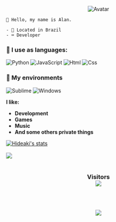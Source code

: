 <p align="center">
  <a>
<img src="https://media.discordapp.net/attachments/748969431669145712/769721994433658890/marshall.gif" alt="Avatar" style="border-radius: 50%%;">
  </a><br>
</p>

  
```
🎈 Hello, my name is Alan.

- 🏴󠁩󠁮󠁢󠁲󠁿 Located in Brazil
- ⌨️ Developer
```

### 💼 I use as languages:
![Python](https://img.shields.io/badge/PY-Python-%2300b3ff)
![JavaScript](https://img.shields.io/badge/JS-JavaScript-%23efff00)
![Html](https://camo.githubusercontent.com/d1955a46310c59bb55250d86c071a900f022da48/68747470733a2f2f696d672e736869656c64732e696f2f62616467652f2d48544d4c352d4533344632363f7374796c653d666c61742d737175617265266c6f676f3d68746d6c35266c6f676f436f6c6f723d7768697465)
![Css](https://camo.githubusercontent.com/9efb1ebd5220b66c34f45fc1c20e85c06f0fd241/68747470733a2f2f696d672e736869656c64732e696f2f62616467652f2d435353332d3534394644453f7374796c653d666c61742d737175617265266c6f676f3d63737333266c6f676f436f6c6f723d7768697465)
<br>

### 💼 My environments
![Sublime](https://img.shields.io/badge/-Sublime-orange?style=flat-square&logo=sublime-text&logoColor=white)
![Windows](https://img.shields.io/badge/-Windows-00ADEF?style=flat-square&logo=windows&logoColor=white)

**I like:**

- <strong>Development</strong>
- <strong>Games</strong>
- <strong>Music</strong>
- <strong>And some others private things</strong>


<a href="https://github.com/Marshall-Seven">
  <img align="center" src="https://github-readme-stats.vercel.app/api?username=Marshall-Seven&show_icons=true&include_all_commits=true&show_icons=true&title_color=fff&icon_color=79ff97&text_color=9f9f9f&bg_color=151515" alt="Hideaki's stats" />
</a>
<br><br>
<a href="https://github.com/Marshall-Seven?tab=repositories">
  <img align="center" src="https://github-readme-stats.vercel.app/api/top-langs/?username=Marshall-Seven&layout=compact&show_icons=true&title_color=fff&icon_color=79ff97&text_color=9f9f9f&bg_color=151515" />
</a>
<br>
<br>
<h3 align="center"> 
Visitors<br>
<img src="https://hgithub.glitch.me/count.svg" />
</h3>
<br>
<br>

<p align="center">
  <a href="https://github.com/ryo-ma/github-profile-trophy">
    <img align="center" src="https://github-profile-trophy.vercel.app/?username=Marshall-Seven&theme=gruvbox">
  </a>
</p>
